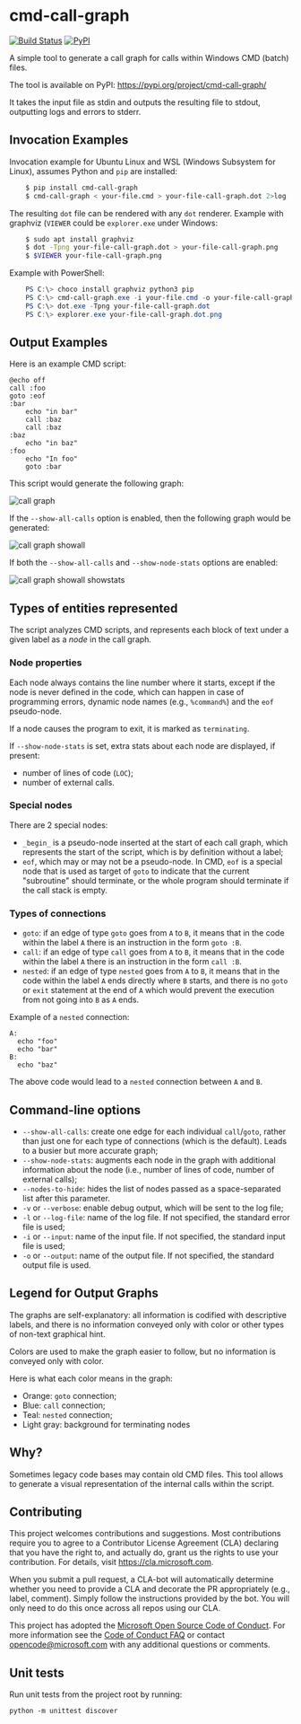 # cmd-call-graph

[![Build Status](https://api.travis-ci.org/Microsoft/cmd-call-graph.svg?branch=master)](http://travis-ci.org/Microsoft/cmd-call-graph)
[![PyPI](https://img.shields.io/pypi/v/cmd-call-graph.svg)](https://pypi.org/project/cmd-call-graph/)


A simple tool to generate a call graph for calls within Windows CMD (batch) files.

The tool is available on PyPI: https://pypi.org/project/cmd-call-graph/

It takes the input file as stdin and outputs the resulting file to stdout,
outputting logs and errors to stderr.

## Invocation Examples

Invocation example for Ubuntu Linux and WSL (Windows Subsystem for Linux), assumes
Python and `pip` are installed:

```bash
    $ pip install cmd-call-graph
    $ cmd-call-graph < your-file.cmd > your-file-call-graph.dot 2>log
```

The resulting `dot` file can be rendered with any `dot` renderer. Example with
graphviz (`VIEWER` could be `explorer.exe` under Windows:

```bash
    $ sudo apt install graphviz
    $ dot -Tpng your-file-call-graph.dot > your-file-call-graph.png
    $ $VIEWER your-file-call-graph.png
```

Example with PowerShell:

```powershell
    PS C:\> choco install graphviz python3 pip
    PS C:\> cmd-call-graph.exe -i your-file.cmd -o your-file-call-graph.dot
    PS C:\> dot.exe -Tpng your-file-call-graph.dot
    PS C:\> explorer.exe your-file-call-graph.dot.png
```

## Output Examples

Here is an example CMD script:

    @echo off
    call :foo
    goto :eof
    :bar
        echo "in bar"
        call :baz
        call :baz
    :baz
        echo "in baz"
    :foo
        echo "In foo"
        goto :bar

This script would generate the following graph:

![call graph](https://github.com/Microsoft/cmd-call-graph/raw/master/examples/example1-noshowall.png)

If the `--show-all-calls` option is enabled, then the following graph would be generated:

![call graph showall](https://github.com/Microsoft/cmd-call-graph/raw/master/examples/example1.png)

If both the `--show-all-calls` and `--show-node-stats` options are enabled:

![call graph showall showstats](https://github.com/Microsoft/cmd-call-graph/raw/master/examples/example1-nodestats.png)

## Types of entities represented

The script analyzes CMD scripts, and represents each block of text under a given label as a *node* in
the call graph.

### Node properties

Each node always contains the line number where it starts, except if the node is never defined in the code,
which can happen in case of programming errors, dynamic node names (e.g., `%command%`) and the `eof` pseudo-node.

If a node causes the program to exit, it is marked as `terminating`.

If `--show-node-stats` is set, extra stats about each node are displayed, if present:

* number of lines of code (`LOC`);
* number of external calls.

### Special nodes

There are 2 special nodes:

* `_begin_` is a pseudo-node inserted at the start of each call graph, which represents the start of the
  script, which is by definition without a label;
* `eof`, which may or may not be a pseudo-node. In CMD, `eof` is a special node that is used as target
  of `goto` to indicate that the current "subroutine" should terminate, or the whole program should
  terminate if the call stack is empty.

### Types of connections

 * `goto`: if an edge of type `goto` goes from `A` to `B`, it means that in the code within the label `A`
   there is an instruction in the form `goto :B`.
 * `call`: if an edge of type `call` goes from `A` to `B`, it means that in the code within the label `A`
   there is an instruction in the form `call :B`.
 * `nested`: if an edge of type `nested` goes from `A` to `B`, it means that in the code within the label `A`
   ends directly where `B` starts, and there is no `goto` or `exit` statement at the end of `A` which would
   prevent the execution from not going into `B` as `A` ends.

Example of a `nested` connection:

```
A:
  echo "foo"
  echo "bar"
B:
  echo "baz"
```

The above code would lead to a `nested` connection between `A` and `B`.

## Command-line options

* `--show-all-calls`: create one edge for each individual `call`/`goto`, rather than just one for each type
  of connections (which is the default). Leads to a busier but more accurate graph;
* `--show-node-stats`: augments each node in the graph with additional information about the node (i.e., number
  of lines of code, number of external calls);
* `--nodes-to-hide`: hides the list of nodes passed as a space-separated list after this parameter.
* `-v` or `--verbose`: enable debug output, which will be sent to the log file;
* `-l` or `--log-file`: name of the log file. If not specified, the standard error file is used;
* `-i` or `--input`: name of the input file. If not specified, the standard input file is used;
* `-o` or `--output`: name of the output file. If not specified, the standard output file is used.

## Legend for Output Graphs

The graphs are self-explanatory: all information is codified with descriptive labels, and there is no
information conveyed only with color or other types of non-text graphical hint.

Colors are used to make the graph easier to follow, but no information is conveyed only with color.

Here is what each color means in the graph:

 * Orange: `goto` connection;
 * Blue: `call` connection;
 * Teal: `nested` connection;
 * Light gray: background for terminating nodes

## Why?
Sometimes legacy code bases may contain old CMD files. This tool allows to
generate a visual representation of the internal calls within the script.

## Contributing

This project welcomes contributions and suggestions.  Most contributions require you to agree to a
Contributor License Agreement (CLA) declaring that you have the right to, and actually do, grant us
the rights to use your contribution. For details, visit https://cla.microsoft.com.

When you submit a pull request, a CLA-bot will automatically determine whether you need to provide
a CLA and decorate the PR appropriately (e.g., label, comment). Simply follow the instructions
provided by the bot. You will only need to do this once across all repos using our CLA.

This project has adopted the [Microsoft Open Source Code of Conduct](https://opensource.microsoft.com/codeofconduct/).
For more information see the [Code of Conduct FAQ](https://opensource.microsoft.com/codeofconduct/faq/) or
contact [opencode@microsoft.com](mailto:opencode@microsoft.com) with any additional questions or comments.

## Unit tests
Run unit tests from the project root by running:

    python -m unittest discover
